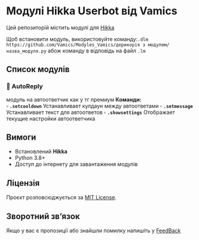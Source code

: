 # Модулі Hikka Userbot від Vamics  
Цей репозиторій містить модулі для [Hikka](https://github.com/hikariatama/Hikka) 

Щоб встановити модуль, використовуйте команду:`.dlm https://github.com/Vamics/Modyles_Vamics/дерикорія з модулем/назва_модуля.py` абож команду в відповідь на файл `.lm` 
## Список модулів  
### 📌 AutoReply
модуль на автоответчик как у тг премиум
**Команди:**  
▫️ **`.setcooldown`** Устанавливает кулдаун между автоответами
▫️ **`.setmessage`** Устанавливает текст для автоответов
▫️ **`.showsettings`** Отображает текущие настройки автоответчика

## Вимоги  
- Встановлений **Hikka**  
- Python 3.8+  
- Доступ до інтернету для завантаження модулів  

## Ліцензія  
Проєкт розповсюджується за [MIT License](LICENSE).  

## Зворотний зв’язок  
Якщо у вас є пропозиції або знайшли помилку напишіть у [FeedBack](https://t.me/yas_vamicsbot)
